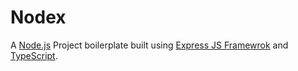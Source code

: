 # Nodex

A [Node.js](https://nodejs.org/en/) Project boilerplate built using [Express JS Framewrok](https://expressjs.com) and [TypeScript](https://www.typescriptlang.org).
